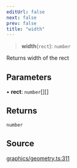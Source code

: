 ```yaml
---
editUrl: false
next: false
prev: false
title: "width"
---
```


> **width**(`rect`): `number`

Returns width of the rect

## Parameters

• **rect**: `number`[][]

## Returns

`number`

## Source

[graphics/geometry.ts:311](https://github.com/dgmjs/dgmjs/blob/6298c851d69b83f472385d1ebb3c937ddb56985d/packages/core/src/graphics/geometry.ts#L311)
